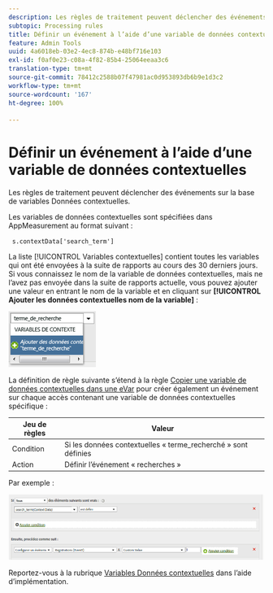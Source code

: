 ```yaml
---
description: Les règles de traitement peuvent déclencher des événements sur la base de variables Données contextuelles.
subtopic: Processing rules
title: Définir un événement à l’aide d’une variable de données contextuelles
feature: Admin Tools
uuid: 4a6018eb-03e2-4ec8-874b-e48bf716e103
exl-id: f0af0e23-c08a-4f82-85b4-25064eeaa3c6
translation-type: tm+mt
source-git-commit: 78412c2588b07f47981ac0d953893db6b9e1d3c2
workflow-type: tm+mt
source-wordcount: '167'
ht-degree: 100%

---
```


# Définir un événement à l’aide d’une variable de données contextuelles

Les règles de traitement peuvent déclencher des événements sur la base de variables Données contextuelles.

Les variables de données contextuelles sont spécifiées dans AppMeasurement au format suivant :

```
 s.contextData['search_term']
```

La liste [!UICONTROL Variables contextuelles] contient toutes les variables qui ont été envoyées à la suite de rapports au cours des 30 derniers jours. Si vous connaissez le nom de la variable de données contextuelles, mais ne l’avez pas envoyée dans la suite de rapports actuelle, vous pouvez ajouter une valeur en entrant le nom de la variable et en cliquant sur **[!UICONTROL Ajouter les données contextuelles nom de la variable]** :

![](assets/add-context-variable.png)

La définition de règle suivante s’étend à la règle [Copier une variable de données contextuelles dans une eVar](/help/admin/admin/c-processing-rules/processing-rules-examples/processing-rules-copy-context-data.md) pour créer également un événement sur chaque accès contenant une variable de données contextuelles spécifique :

| Jeu de règles | Valeur |
|---|---|
| Condition | Si les données contextuelles « terme_recherché » sont définies |
| Action | Définir l’événement « recherches » |

Par exemple :

![](assets/processing_rule_set_event.png)

Reportez-vous à la rubrique [Variables Données contextuelles](https://docs.adobe.com/content/help/fr-FR/analytics/implementation/vars/page-vars/contextdata.html) dans l’aide d’implémentation.
